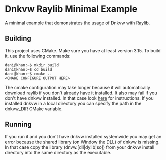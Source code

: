 # Dnkvw Raylib Minimal Example

A minimal example that demonstrates the usage of Dnkvw with Raylib.

## Building

This project uses CMake. Make sure you have at least version 3.15.
To build it, use the following commands:
```console
dani@khan:~$ mkdir build
dani@khan:~$ cd build
dani@khan:~$ cmake ..
<CMAKE CONFIGURE OUTPUT HERE>
```

The cmake configuration may take longer because it will automatically download raylib if you don't already have it installed.
It also may fail if you don't have dnkvw installed. In that case look [here](https://github.com/DaNiKhan-GbR/DaNiKhan-V-Window#readme) for instructions.
If you installed dnkvw in a local directory you can specify the path in the dnkvw_DIR CMake variable.

## Running

If you run it and you don't have dnkvw installed systemwide you may get an error because the shared library (on Window the DLL) of dnkvw is missing.
In that case copy the library (dnvw.\[dll|dylib|so\]) from your dnkvw install directory into the same directory as the executable.
